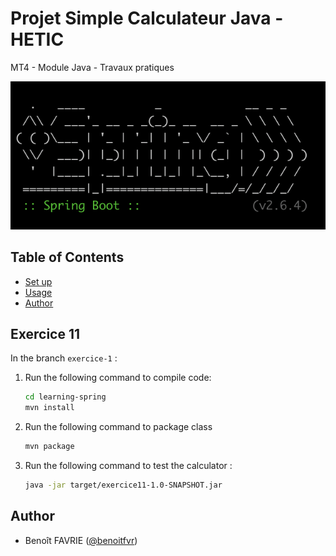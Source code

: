 # Projet Simple Calculateur Java - HETIC

MT4 - Module Java - Travaux pratiques

![alt text](./spring.png)

## Table of Contents

- [Set up](#setup)
- [Usage](#usage)
- [Author](#author)

## Exercice 11

In the branch `exercice-1` :

1. Run the following command to compile code:

   ```bash
   cd learning-spring
   mvn install
   ```

2. Run the following command to package class

   ```bash
   mvn package
   ```

3. Run the following command to test the calculator :

   ```bash
   java -jar target/exercice11-1.0-SNAPSHOT.jar
   ```

## Author

- Benoît FAVRIE ([@benoitfvr](https://github.com/benoitfvr))<br />
